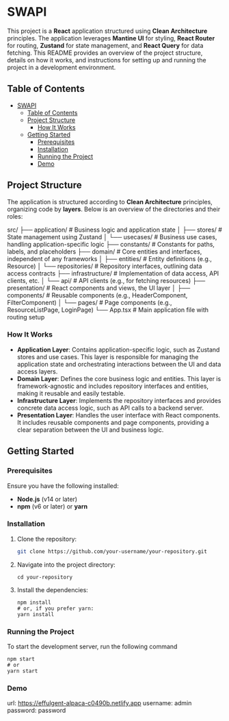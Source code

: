 # SWAPI

This project is a **React** application structured using **Clean Architecture** principles. The application leverages **Mantine UI** for styling, **React Router** for routing, **Zustand** for state management, and **React Query** for data fetching. This README provides an overview of the project structure, details on how it works, and instructions for setting up and running the project in a development environment.

## Table of Contents
- [SWAPI](#swapi)
  - [Table of Contents](#table-of-contents)
  - [Project Structure](#project-structure)
    - [How It Works](#how-it-works)
  - [Getting Started](#getting-started)
    - [Prerequisites](#prerequisites)
    - [Installation](#installation)
    - [Running the Project](#running-the-project)
    - [Demo](#demo)

## Project Structure

The application is structured according to **Clean Architecture** principles, organizing code by **layers**. Below is an overview of the directories and their roles:

src/
├── application/ # Business logic and application state
│ ├── stores/ # State management using Zustand
│ └── usecases/ # Business use cases, handling application-specific logic
├── constants/ # Constants for paths, labels, and placeholders
├── domain/ # Core entities and interfaces, independent of any frameworks
│ ├── entities/ # Entity definitions (e.g., Resource)
│ └── repositories/ # Repository interfaces, outlining data access contracts
├── infrastructure/ # Implementation of data access, API clients, etc.
│ └── api/ # API clients (e.g., for fetching resources)
├── presentation/ # React components and views, the UI layer
│ ├── components/ # Reusable components (e.g., HeaderComponent, FilterComponent)
│ └── pages/ # Page components (e.g., ResourceListPage, LoginPage)
└── App.tsx # Main application file with routing setup

### How It Works

-   **Application Layer**: Contains application-specific logic, such as Zustand stores and use cases. This layer is responsible for managing the application state and orchestrating interactions between the UI and data access layers.
-   **Domain Layer**: Defines the core business logic and entities. This layer is framework-agnostic and includes repository interfaces and entities, making it reusable and easily testable.
-   **Infrastructure Layer**: Implements the repository interfaces and provides concrete data access logic, such as API calls to a backend server.
-   **Presentation Layer**: Handles the user interface with React components. It includes reusable components and page components, providing a clear separation between the UI and business logic.

## Getting Started

### Prerequisites

Ensure you have the following installed:

-   **Node.js** (v14 or later)
-   **npm** (v6 or later) or **yarn**

### Installation

1. Clone the repository:
    ```bash
    git clone https://github.com/your-username/your-repository.git
    ```
2. Navigate into the project directory:
    ```
    cd your-repository
    ```
3. Install the dependencies:
    ```
    npm install
    # or, if you prefer yarn:
    yarn install
    ```

### Running the Project

To start the development server, run the following command

```
npm start
# or
yarn start
```

### Demo
url: https://effulgent-alpaca-c0490b.netlify.app
username: admin
password: password
